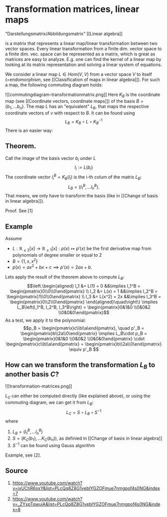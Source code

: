 # Transformation matrices, linear maps
"Darstellungsmatrix/Abbildungsmatrix"
[[Linear algebra]]

is a matrix that represents a linear map/linear transformation between two vector spaces. Every linear transformation from a finite dim. vector space to a finite dim. vec. space can be represented as a matrix, which is great as matrices are easy to analyze. E.g. one can find the kernel of a linear map by looking at its matrix representation and solving a linear system of equations.

We consider a linear map $L\in Hom(V,V)$ from a vector space $V$ to itself (=endomorphism, see [[Classification of maps in linear algebra]]). For such a map, the following commuting diagram holds:

![[commutingdiagram-transformationmatrix.png]]
Here $K_B$ is the coordinate map (see [[Coordinate vectors, coordinate maps]]) of the basis $B=\{b_1, ... b_n\}$. The map $L$ has an "equivalent" $L_B$, that maps the respective coordinate vectors of $v$ with respect to $B$. It can be found using $$L_B = K_B\circ L \circ K_B^{-1}$$ There is an easier way:


## Theorem.
Call the image of the basis vector $b_i$ under $L$  $$l_i:=L(b_i)$$The coordinate vector $l_i^B=K_B(l_i)$ is the i-th colum of the matrix $L_B$: $$L_B = (l_1^B, ... l_n^B).$$ That means, we only have to transform the basis (like in [[Change of basis in linear algebra]]).

Proof. See [1]


## Example
Assume
- $L:\mathbb{R}_{\leq 2}[x] \rightarrow \mathbb{R}_{\leq 1} [x]:p(x)\mapsto p'(x)$ be the first derivative map from polynomials of degree smaller or equal to 2
- $B=\left \{ 1,x,x^2 \right \}$
- $p(x) = ax^2+bx+c \implies p'(x) = 2ax+b$.

Lets apply the result of the theorem above to compute $L_B$:$$\left.\begin{aligned}
    l_1 &= L(1) =  0 &&\implies l_1^B = \begin{pmatrix}0\\0\\0\end{pmatrix} \\
    l_2 &= L(x) =  1 &&\implies l_2^B = \begin{pmatrix}1\\0\\0\end{pmatrix} \\
    l_3 &= L(x^2) =  2x &&\implies l_3^B = \begin{pmatrix}0\\2\\0\end{pmatrix}
\end{aligned}\quad\right\} \implies L_B\left(l_1^B, l_2^B, l_3^B\right) = \begin{pmatrix}0&1&0 \\0&0&2 \\0&0&0\end{pmatrix}$$As a test, we apply it to the polynomial:
$$p_B = \begin{pmatrix}c\\b\\a\end{pmatrix}, \quad p'_B = \begin{pmatrix}b\\2a\\0\end{pmatrix} \implies L_B\cdot p_B = \begin{pmatrix}0&1&0 \\0&0&2 \\0&0&0\end{pmatrix} \cdot \begin{pmatrix}c\\b\\a\end{pmatrix} = \begin{pmatrix}b\\2a\\0\end{pmatrix} \equiv p'_B $$


## How can we transform the transformation $L_B$ to another basis $C$?
![[transformation-matrices.png]]

$L_C$ can either be computed directly (like explained above), or using the commuting diagram, we can get it from $L_B$: $$L_C =S\circ L_B \circ S^{-1}$$where
1. $L_B=(l^B_1, ... l^B_n)$
2. $S=(K_C(b_1), ... K_C(b_n))$, as definied in [[Change of basis in linear algebra]]
3. $S^{-1}$ can be found using Gauss algorithm

Example, see [2].


## Source
1. https://www.youtube.com/watch?v=ixUCtiR6sxY&list=PLcQq8Z8G1vebIYGZOFmue7nmgpof4s0NG&index=7
2. https://www.youtube.com/watch?v=_ZYxpTqwujA&list=PLcQq8Z8G1vebIYGZOFmue7nmgpof4s0NG&index=8
